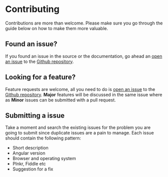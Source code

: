 # Contributing

Contributions are more than welcome. Please make sure you go through the guide below on how to make them more valuable.

## Found an issue?
If you found an issue in the source or the documentation, go ahead an [open an issue](https://github.com/10pearls/ng-papyrus/issues/new) to the [Github repository](https://github.com/10pearls/ng-papyrus).

## Looking for a feature?
Feature requests are welcome, all you need to do is [open an issue](https://github.com/10pearls/ng-papyrus/issues/new) to the [Github repository](https://github.com/10pearls/ng-papyrus). **Major** features will be discussed in the same issue where as **Minor** issues can be submitted with a pull request.

## Submitting a issue
Take a moment and search the existing issues for the problem you are going to submit since duplicate issues are a pain to manage. Each issue should contain the following pattern:
- Short description
- Angular version
- Browser and operating system
- Plnkr, Fiddle etc
- Suggestion for a fix
